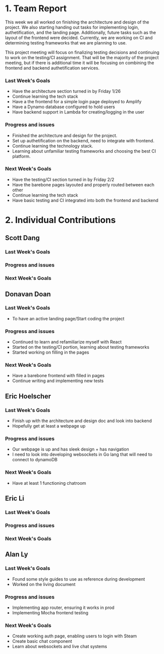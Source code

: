 # 1. Team Report
This week we all worked on finishing the architecture and design of the project. We also starting handing out tasks for implementing login, authetification, and the landing page. Additionally, future tasks such as the layout of the frontend were decided. Currently, we are working on CI and determining testing frameworks that we are planning to use. 

This project meeting will focus on finalizing testing decisions and continuing to work on the testing/CI assignment. That will be the majority of the project meeting, but if there is additional time it will be focusing on combining the frontend and backend authetification services. 

### Last Week's Goals
- Have the architecture section turned in by Friday 1/26
- Continue learning the tech stack
- Have a the frontend for a simple login page deployed to Amplify
- Have a Dynamo database configured to hold users
- Have backend support in Lambda for creating/logging in the user

### Progress and issues
- Finished the architecture and design for the project. 
- Set up authetification on the backend, need to integrate with frontend. 
- Continue learning the technology stack. 
- Learning about unfamiliar testing frameworks and choosing the best CI platform. 

### Next Week's Goals

- Have the testing/CI section turned in by Friday 2/2
- Have the barebone pages layouted and properly routed between each other 
- Continue learning the tech stack
- Have basic testing and CI integrated into both the frontend and backend 

# 2. Individual Contributions
## Scott Dang
### Last Week's Goals

### Progress and issues

### Next Week's Goals

## Donavan Doan
### Last Week's Goals
- To have an active landing page/Start coding the project

### Progress and issues
- Continued to learn and refamiliarize myself with React 
- Started on the testing/CI portion, learning about testing frameworks 
- Started working on filling in the pages 

### Next Week's Goals
- Have a barebone frontend with filled in pages 
- Continue writing and implementing new tests 

## Eric Hoelscher
### Last Week's Goals
  - Finish up with the architecture and design doc and look into backend
  - Hopefully get at least a webpage up

### Progress and issues
  - Our webpage is up and has sleek design + has navigation
  - I need to look into developing websockets in Go lang that will need to connect to dynamoDB
    
### Next Week's Goals
  - Have at least 1 functioning chatroom
    
## Eric Li
### Last Week's Goals

### Progress and issues

### Next Week's Goals

## Alan Ly
### Last Week's Goals
- Found some style guides to use as reference during development
- Worked on the living document
  
### Progress and issues
- Implementing app router, ensuring it works in prod
- Implementing Mocha frontend testing
  
### Next Week's Goals
- Create working auth page, enabling users to login with Steam
- Create basic chat component
- Learn about websockets and live chat systems
